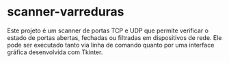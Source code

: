 # scanner-varreduras
Este projeto é um scanner de portas TCP e UDP que permite verificar o estado de portas abertas, fechadas ou filtradas em dispositivos de rede. Ele pode ser executado tanto via linha de comando quanto por uma interface gráfica desenvolvida com Tkinter.
